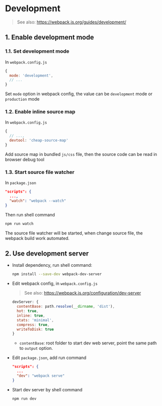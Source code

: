 # Development

> See also: <https://webpack.js.org/guides/development/>

## 1. Enable development mode

### 1.1. Set development mode

In `webpack.config.js`

```javascript
{
  mode: 'development',
  // ...
}
```

Set `mode` option in webpack config, the value can be `development` mode or `production` mode

### 1.2. Enable inline source map

In `webpack.config.js`

```javascript
{
  // ...,
  devtool: 'cheap-source-map'
}
```

Add source map in bundled `js/css` file, then the source code can be read in browser debug tool

### 1.3. Start source file watcher

In `package.json`

```json
"scripts": {
  ...,
  "watch": "webpack --watch"
}
```

Then run shell command

```bash
npm run watch
```

The source file watcher will be started, when change source file, the webpack build work automated.

## 2. Use development server

- Install dependency, run shell command:
  
  ```bash
  npm install --save-dev webpack-dev-server
  ```

- Edit webpack config, in `webpack.config.js`

  > See also: <https://webpack.js.org/configuration/dev-server>

  ```javascript
  devServer: {
    contentBase: path.resolve(__dirname, 'dist'),
    hot: true,
    inline: true,
    stats: 'minimal',
    compress: true,
    writeToDisk: true
  }
  ```

  - `contentBase`: root folder to start dev web server, point the same path to `output` option.

- Edit `package.json`, add run command

  ```json
  "scripts": {
    ...
    "dev": "webpack serve"
  }
  ```

- Start dev server by shell command

  ```bash
  npm run dev
  ```
